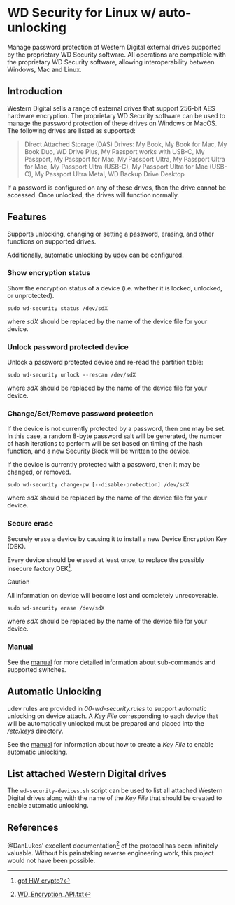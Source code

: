 
# WD Security for Linux w/ auto-unlocking

Manage password protection of Western Digital external drives supported
by the proprietary WD Security software.  All operations are compatible
with the proprietary WD Security software, allowing interoperability
between Windows, Mac and Linux.

## Introduction

Western Digital sells a range of external drives that support 256-bit
AES hardware encryption.  The proprietary WD Security software can be
used to manage the password protection of these drives on Windows or
MacOS.  The following drives are listed as supported:

> Direct Attached Storage (DAS) Drives: My Book, My Book for Mac,
> My Book Duo, WD Drive Plus, My Passport works with USB-C, My Passport,
> My Passport for Mac, My Passport Ultra, My Passport Ultra for Mac,
> My Passport Ultra (USB-C), My Passport Ultra for Mac (USB-C),
> My Passport Ultra Metal, WD Backup Drive Desktop

If a password is configured on any of these drives, then the drive
cannot be accessed.  Once unlocked, the drives will function normally.

## Features

Supports unlocking, changing or setting a password, erasing, and other
functions on supported drives.

Additionally, automatic unlocking by
[udev](https://www.freedesktop.org/software/systemd/man/latest/udev.html)
can be configured.

### Show encryption status

Show the encryption status of a device (i.e. whether it is locked,
unlocked, or unprotected).

```
sudo wd-security status /dev/sdX
```

where _sdX_ should be replaced by the name of the device file for your
device.

### Unlock password protected device

Unlock a password protected device and re-read the partition table:

```
sudo wd-security unlock --rescan /dev/sdX
```

where _sdX_ should be replaced by the name of the device file for your
device.

### Change/Set/Remove password protection

If the device is not currently protected by a password, then one may
be set.  In this case, a random 8-byte password salt will be generated,
the number of hash iterations to perform will be set based on timing of
the hash function, and a new Security Block will be written to the
device.

If the device is currently protected with a password, then it may be
changed, or removed.

```
sudo wd-security change-pw [--disable-protection] /dev/sdX
```

where _sdX_ should be replaced by the name of the device file for your
device.

### Secure erase

Securely erase a device by causing it to install a new Device Encryption
Key (DEK).

Every device should be erased at least once, to replace the possibly
insecure factory DEK[^1].

> [!CAUTION]
> All information on device will become lost and completely
> unrecoverable.

```
sudo wd-security erase /dev/sdX
```

where _sdX_ should be replaced by the name of the device file for your
device.

### Manual

See the [manual](doc/wd-security.adoc.in) for more detailed information
about sub-commands and supported switches.

## Automatic Unlocking

udev rules are provided in _00-wd-security.rules_ to support automatic
unlocking on device attach.  A _Key File_ corresponding to each device
that will be automatically unlocked must be prepared and placed into the
_/etc/keys_ directory.

See the [manual](doc/wd-security.adoc.in) for information about how to
create a _Key File_ to enable automatic unlocking.

## List attached Western Digital drives

The `wd-security-devices.sh` script can be used to list all attached
Western Digital drives along with the name of the _Key File_ that should
be created to enable automatic unlocking.

## References

@DanLukes' excellent documentation[^2] of the protocol has been
infinitely valuable.  Without his painstaking reverse engineering work,
this project would not have been possible.

[^1]: [got HW crypto?](https://eprint.iacr.org/2015/1002.pdf)
[^2]: [WD_Encryption_API.txt](https://github.com/KenMacD/wdpassport-utils/raw/refs/heads/master/WD_Encryption_API.txt)
